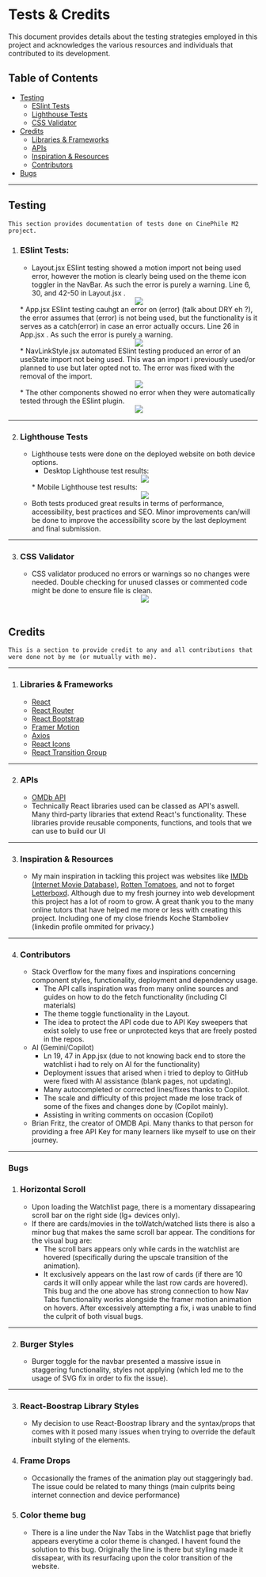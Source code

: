# Tests & Credits

This document provides details about the testing strategies employed in this project and acknowledges the various resources and individuals that contributed to its development.

## Table of Contents

- [Testing](#testing)
    - [ESlint Tests](#eslint-tests)
    - [Lighthouse Tests](#lighthouse-tests)
    - [CSS Validator](#css-validator)
- [Credits](#credits)
    - [Libraries & Frameworks](#libraries--frameworks)
    - [APIs](#apis)
    - [Inspiration & Resources](#inspiration--resources)
    - [Contributors](#contributors)
- [Bugs](#bugs)

---

## Testing
    This section provides documentation of tests done on CinePhile M2 project.

1.  ### **ESlint Tests:**
    * Layout.jsx ESlint testing showed a motion import not being used error, however the motion is clearly being used on the theme icon toggler in the NavBar. As such the error is purely a warning. Line 6, 30, and 42-50 in Layout.jsx .<br>
    <div style="text-align: center;">
    <img src="/public/layout-eslint.png" style="width:500px height:500px display: block; margin: 0 auto;">
    </div>
    * App.jsx ESlint testing cauhgt an error on (error) (talk about DRY eh ?), the error assumes that (error) is not being used, but the functionality is it serves as a catch(error) in case an error actually occurs. Line 26 in App.jsx . As such the error is purely a warning.<br>
    <div style="text-align: center;">
    <img src="/public/app-eslint.jpg" style="width:500px height:500px display: block; margin: 0 auto;">
    </div>
    * NavLinkStyle.jsx automated ESlint testing produced an error of an useState import not being used. This was an import i previously used/or planned to use but later opted not to. The error was fixed with the removal of the import.<br>
    <div style="text-align: center;">
    <img src="/public/navlinkstyle-eslint.png" style="width:500px height:500px display: block; margin: 0 auto;">
    </div>
    * The other components showed no error when they were automatically tested through the ESlint plugin.<br>
    <div style="text-align: center;">
    <img src="/public/no-error-components.png" style="width:500px height:500px">
    </div>

---

2.  ### **Lighthouse Tests**
    * Lighthouse tests were done on the deployed website on both device options.
        * Desktop Lighthouse test results:
        <div style="text-align: center;">
        <img src="/public/lighthouse-desktop-test.png" style="max-width:600px max-height:600px">
        </div><br<hr>
        * Mobile Lighthouse test results:
        <div style="text-align: center;">
        <img src="/public/lighthouse-mobile-test.png" style="max-width:600px max-height:600px">
        </div><br<hr>
    * Both tests produced great results in terms of performance, accessibility, best practices and SEO. Minor improvements can/will be done to improve the accessibility score by the last deployment and final submission.

---

3. ### **CSS Validator**
    * CSS validator produced no errors or warnings so no changes were needed.
    Double checking for unused classes or commented code might be done to ensure file is clean.
        <div style="text-align: center;">
        <img src="/public/css-validator.png" style="width:500px height:500px display: block; margin: 0 auto;">
        </div><br>

## Credits
    This is a section to provide credit to any and all contributions that were done not by me (or mutually with me).

---

1. ### Libraries & Frameworks
    * [React](https://react.dev/)
    * [React Router](https://reactrouter.com/)
    * [React Bootstrap](https://react-bootstrap.github.io/)
    * [Framer Motion](https://www.framer.com/motion/)
    * [Axios](https://axios-http.com/)
    * [React Icons](https://react-icons.github.io/react-icons/react-icons/)
    * [React Transition Group](https://reactcommunity.org/react-transition-group/)

---

2. ### APIs
    * [OMDb API](https://www.omdbapi.com/)
    * Technically React libraries used can be classed as API's aswell. Many third-party libraries that extend React's functionality. These libraries provide reusable components, functions, and tools that we can use to build our UI

---

3. ### Inspiration & Resources
    * My main inspiration in tackling this project was websites like [IMDb (Internet Movie Database)](https://www.imdb.com/), [Rotten Tomatoes](https://www.rottentomatoes.com/), and not to forget [Letterboxd](https://letterboxd.com/). Although due to my fresh journey into web development this project has a lot of room to grow. A great thank you to the many online tutors that have helped me more or less with creating this project. 
    Including one of my close friends Koche Stamboliev (linkedin profile ommited for privacy.)

---

4. ### Contributors
    * Stack Overflow for the many fixes and inspirations concerning component styles, functionality, deployment and dependency usage.
        * The API calls inspiration was from many online sources and guides on how to do the fetch functionality (including CI materials)
        * The theme toggle functionality in the Layout.
        * The idea to protect the API code due to API Key sweepers that exist solely to use free or unprotected keys that are freely posted in the repos.
    * AI (Gemini/Copilot)
        * Ln 19, 47 in App.jsx (due to not knowing back end to store the watchlist i had to rely on AI for the functionality)
        * Deployment issues that arised when i tried to deploy to GitHub were fixed with AI assistance (blank pages, not updating).
        * Many autocompleted or corrected lines/fixes thanks to Copilot.
        * The scale and difficulty of this project made me lose track of some of the fixes and changes done by (Copilot mainly).
        * Assisting in writing comments on occasion (Copilot)
    * Brian Fritz, the creator of OMDB Api. Many thanks to that person for providing a free API Key for many learners like myself to use on their journey.

--- 

### Bugs

1. ### Horizontal Scroll
    * Upon loading the Watchlist page, there is a momentary dissapearing scroll bar on the right side (lg+ devices only). 
    * If there are cards/movies in the toWatch/watched lists there is also a minor bug that makes the same scroll bar appear. The conditions for the visual bug are:
        * The scroll bars appears only while cards in the watchlist are hovered (specifically during the upscale transition of the animation).
        * It exclusively appears on the last row of cards (if there are 10 cards it will onlly appear while the last row cards are hovered).
        This bug and the one above has strong connection to how Nav Tabs functionality works alongside the framer motion animation on hovers.
        After excessively attempting a fix, i was unable to find the culprit of both visual bugs.

---

2. ### Burger Styles
    * Burger toggle for the navbar presented a massive issue in staggering functionality, styles not applying (which led me to the usage of SVG fix in order to fix the issue).

---

3. ### React-Boostrap Library Styles
    * My decision to use React-Boostrap library and the syntax/props that comes with it posed many issues when trying to override the default inbuilt styling of the elements.

4. ### Frame Drops
    * Occasionally the frames of the animation play out staggeringly bad. The issue could be related to many things (main culprits being internet connection and device performance)

5. ### Color theme bug
    * There is a line under the Nav Tabs in the Watchlist page that briefly appears everytime a color theme is changed. I havent found the solution to this bug. Originally the line is there but styling made it dissapear, with its resurfacing upon the color transition of the website.



